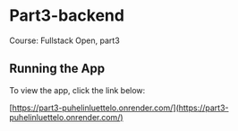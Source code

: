 # Part3-backend

Course: Fullstack Open, part3

## Running the App

To view the app, click the link below:

[https://part3-puhelinluettelo.onrender.com/](https://part3-puhelinluettelo.onrender.com/)